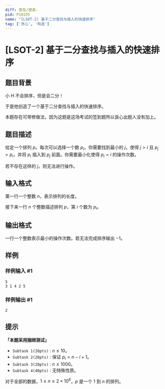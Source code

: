 ```yaml
---
diff: 普及/提高-
pid: P10155
name: "[LSOT-2] 基于二分查找与插入的快速排序"
tag: ['贪心', '构造']
---
```

# [LSOT-2] 基于二分查找与插入的快速排序
## 题目背景

小 H 不会排序，但是会二分！

于是他创造了一个基于二分查找与插入的快速排序。

本题存在可带修做法，因为这题是这场考试的签到题所以良心出题人没有加上。
## 题目描述

给定一个排列 $p$。每次可以选择一个数 $p_i$，你需要找到最小的 $j$，使得 $j>i$ 且 $p_j>p_i$，并将 $p_i$ 插入到 $p_j$ 前面。你需要最小化使得 $p_i=i$ 的操作次数。

若不存在这样的 $j$，则无法进行操作。
## 输入格式

第一行一个整数 $n$，表示排列的长度。

接下来一行 $n$ 个整数描述排列 $p$，第 $i$ 个数为 $p_i$。
## 输出格式

一行一个整数表示最小的操作次数。若无法完成排序输出 $-1$。
## 样例

### 样例输入 #1
```
5
3 1 4 2 5
```
### 样例输出 #1
```
2
```
## 提示


**「本题采用捆绑测试」**

- $\texttt{Subtask 1(20pts)：}n\le10$。
- $\texttt{Subtask 2(20pts)：}$保证 $p_i=n-i+1$。
- $\texttt{Subtask 3(20pts)：}n\le1000$。
- $\texttt{Subtask 4(40pts)：}$无特殊性质。

对于全部的数据，$1\le n\le2\times 10^6$，$p$ 是一个 $1$ 到 $n$ 的排列。

